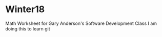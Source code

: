 # Winter18
Math Worksheet for Gary Anderson's Software Development Class
I am doing this to learn git
